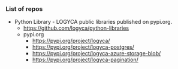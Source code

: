 ### List of repos

* Python Library - LOGYCA public libraries published on pypi.org.  
  * https://github.com/logyca/python-libraries
  * pypi.org
    * https://pypi.org/project/logyca/
    * https://pypi.org/project/logyca-postgres/
    * https://pypi.org/project/logyca-azure-storage-blob/
    * https://pypi.org/project/logyca-pagination/
